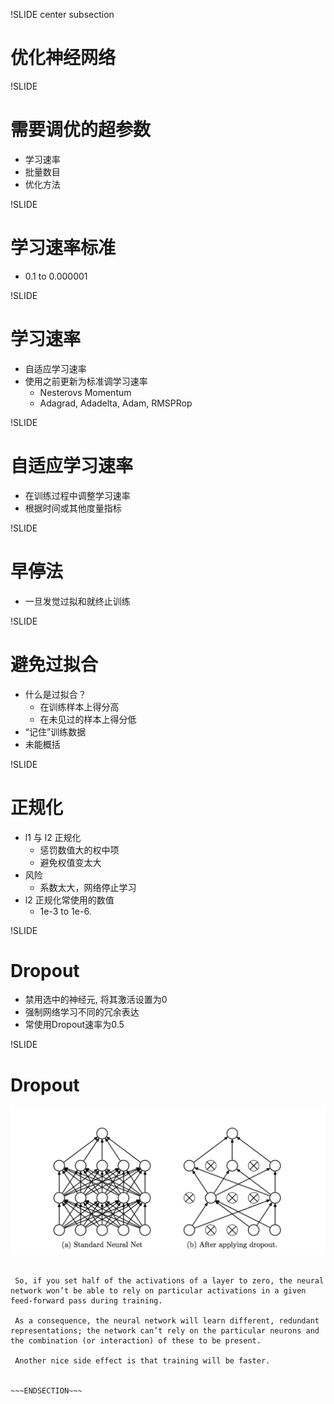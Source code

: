 !SLIDE center subsection

# 优化神经网络

!SLIDE

# 需要调优的超参数

* 学习速率
* 批量数目
* 优化方法

!SLIDE

# 学习速率标准

* 0.1 to 0.000001




!SLIDE

# 学习速率

* 自适应学习速率
* 使用之前更新为标准调学习速率
  * Nesterovs Momentum
  * Adagrad, Adadelta, Adam, RMSPRop


!SLIDE

# 自适应学习速率

* 在训练过程中调整学习速率
* 根据时间或其他度量指标

!SLIDE

# 早停法

* 一旦发觉过拟和就终止训练

!SLIDE

# 避免过拟合

* 什么是过拟合？
  * 在训练样本上得分高
  * 在未见过的样本上得分低
* “记住”训练数据
* 未能概括


!SLIDE

# 正规化

* l1 与 l2 正规化
  * 惩罚数值大的权中项
  * 避免权值变太大
* 风险
  * 系数太大，网络停止学习
* l2 正规化常使用的数值
  * 1e-3 to 1e-6.


!SLIDE

# Dropout

* 禁用选中的神经元, 将其激活设置为0
* 强制网络学习不同的冗余表达
* 常使用Dropout速率为0.5


!SLIDE

# Dropout

<img src="../resources/dropout.png">

~~~SECTION:notes~~~

 So, if you set half of the activations of a layer to zero, the neural network won’t be able to rely on particular activations in a given feed-forward pass during training.

 As a consequence, the neural network will learn different, redundant representations; the network can’t rely on the particular neurons and the combination (or interaction) of these to be present.

 Another nice side effect is that training will be faster.


~~~ENDSECTION~~~
